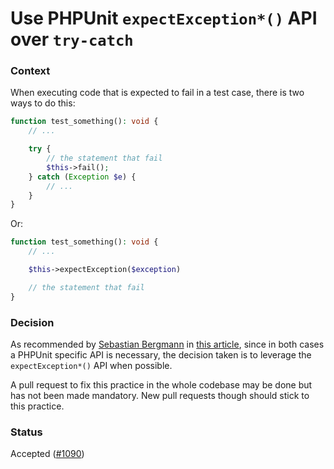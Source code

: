 # Use PHPUnit `expectException*()` API over `try-catch`

### Context

When executing code that is expected to fail in a test case, there is two ways to do this:

```php
function test_something(): void {
    // ...

    try {
        // the statement that fail
        $this->fail();
    } catch (Exception $e) {
        // ...
    }
}
```

Or:

```php
function test_something(): void {
    // ...

    $this->expectException($exception)

    // the statement that fail
}
```


### Decision

As recommended by [Sebastian Bergmann][sebastian-bergmann] in 
[this article][phpunit-exception-best-practices], since in both cases a PHPUnit specific API is
necessary, the decision taken is to leverage the `expectException*()` API when possible.

A pull request to fix this practice in the whole codebase may be done but has not been made 
mandatory. New pull requests though should stick to this practice.


### Status

Accepted ([#1090][1090])


[sebastian-bergmann]: https://thephp.cc/company/consultants/sebastian-bergmann
[phpunit-exception-best-practices]: https://thephp.cc/news/2016/02/questioning-phpunit-best-practices
[1090]: https://github.com/infection/infection/pull/1061
